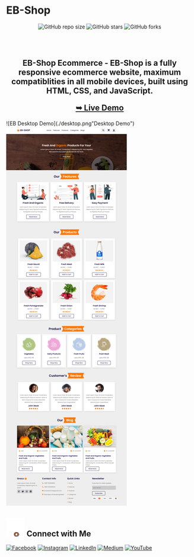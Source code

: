 # EB-Shop

<div align="center">
  
  ![GitHub repo size](https://img.shields.io/github/repo-size/jonycmtt/EB-Shop)
  ![GitHub stars](https://img.shields.io/github/stars/jonycmtt/EB-Shop?style=social)
  ![GitHub forks](https://img.shields.io/github/forks/jonycmtt/EB-Shop?style=social)

  <br />
  <br />

  <h2 align="center">EB-Shop Ecommerce - EB-Shop is a fully responsive ecommerce website, maximum compatiblities in all mobile devices, built using HTML, CSS, and JavaScript.</p>

<a href="https://eb-shop.netlify.app/" target="_blank"><strong>➥ Live Demo</strong></a>

</div>

![EB Desktop Demo](./desktop.png"Desktop Demo")
![EB Desktop Demo](./theme.png "Desktop Demo")

## <img  alt="gif" src="https://github.com/jonycmtt/jonycmtt/blob/main/wifi-gol.gif?raw=true" width="50" height="50" /> Connect with Me

[![Facebook](https://img.shields.io/badge/Facebook-%231877F2.svg?logo=Facebook&logoColor=white)](https://facebook.com/jonycmt) [![Instagram](https://img.shields.io/badge/Instagram-%23E4405F.svg?logo=Instagram&logoColor=white)](https://instagram.com/jonycmt) [![LinkedIn](https://img.shields.io/badge/LinkedIn-%230077B5.svg?logo=linkedin&logoColor=white)](https://linkedin.com/in/salman-rahaman) [![Medium](https://img.shields.io/badge/Medium-12100E?logo=medium&logoColor=white)](https://medium.com/@jonyislamcmt) [![YouTube](https://img.shields.io/badge/YouTube-%23FF0000.svg?logo=YouTube&logoColor=white)](https://youtube.com/@jonycmt)
